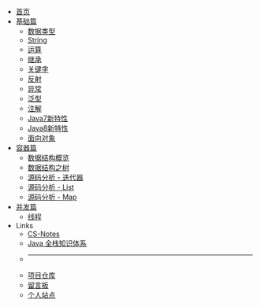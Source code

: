 * [<i class="fas fa-fw fa-home"></i> 首页](/README)
* [<i class="fas fa-fw fa-archive"></i> 基础篇](/all/basic_0)
	* [数据类型](/all/basic_01_数据类型)
	* [String](/all/basic_02_String)
	* [运算](/all/basic_03_运算)
	* [继承](/all/basic_04_继承)
	* [关键字](/all/basic_05_关键字)
	* [反射](/all/basic_06_反射)
	* [异常](/all/basic_07_异常)
	* [泛型](/all/basic_08_泛型)
	* [注解](/all/basic_09_注解)
	* [Java7新特性](/all/basic_10_Java7新特性)
	* [Java8新特性](/all/basic_11_Java8新特性)
	* [面向对象](/all/basic_12_面向对象)
* [<i class="fas fa-fw fa-box"></i> 容器篇](/all/container_0)
	* [数据结构概览](/all/container_01_数据结构概览)
	* [数据结构之树](/all/container_02_数据结构之树)
	* [源码分析 - 迭代器](/all/container_03_源码分析-迭代器)
	* [源码分析 - List](/all/container_04_源码分析-List)
	* [源码分析 - Map](/all/container_05_源码分析-Map)
* [<i class="fas fa-fw fa-lock"></i> 并发篇](/all/concurrency_0)
	* [线程](/all/concurrency_01_线程)
* <i class="fas fa-fw fa-fan fa-spin"></i> Links
    * [<i class="fas fa-fw fa-pen"></i> CS-Notes](http://www.cyc2018.xyz/)
    * [<i class="fas fa-fw fa-book"></i> Java 全栈知识体系](https://www.pdai.tech/)
    * ---
    * [<i class="fab fa-fw fa-github"></i> 项目仓库](https://github.com/lewky/java-note)
    * [<i class="fas fa-fw fa-comment"></i> 留言板](https://lewky.cn/bbs/)
    * [<i class="fas fa-fw fa-atom"></i> 个人站点](https://lewky.cn)

    
<!--    * [<i class="fas fa-fw fa-box"></i> 容器篇](/collection/)
    * [<i class="fas fa-fw fa-lock"></i> 并发篇](/concurrency/)
    * [<i class="fas fa-fw fa-network-wired"></i> I/O篇](/io/)
    * [<i class="fas fa-fw fa-toolbox"></i> 框架篇](/framework/)
    * [<i class="fas fa-fw fa-database"></i> 数据库篇](/db/)
-->